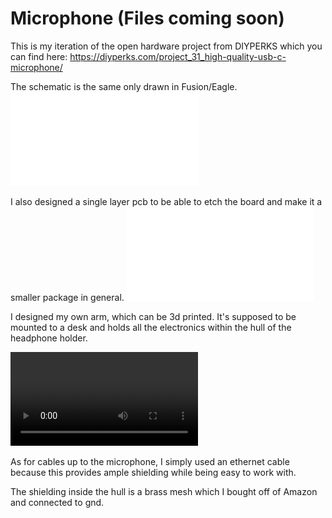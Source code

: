 # Microphone (Files coming soon)

This is my iteration of the open hardware project from DIYPERKS which you can find here:
https://diyperks.com/project_31_high-quality-usb-c-microphone/

The schematic is the same only drawn in Fusion/Eagle.
![Circuit.pdf](Circuit.pdf)



I also designed a single layer pcb to be able to etch the board and make it a smaller package in general.
![Board.pdf](Board.pdf)


I designed my own arm, which can be 3d printed. It's supposed to be mounted to a desk and holds all the electronics within the hull of the headphone holder.

![Design](Renders/360View.mp4)

As for cables up to the microphone, I simply used an ethernet cable because this provides ample shielding while being easy to work with.

The shielding inside the hull is a brass mesh which I bought off of Amazon and connected to gnd.
